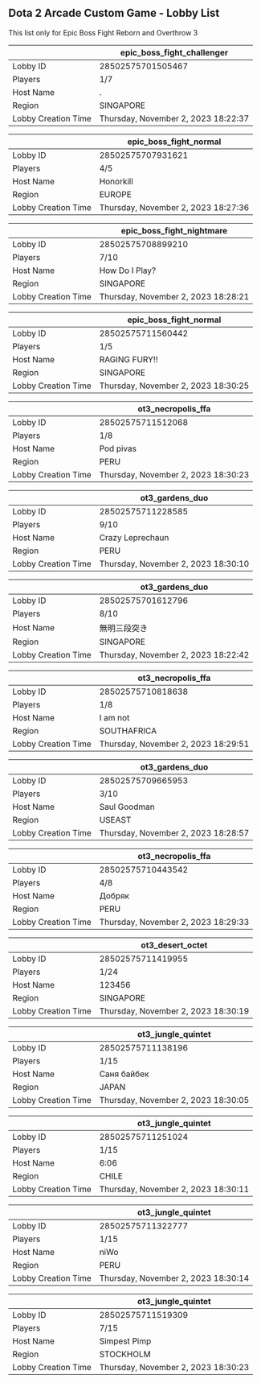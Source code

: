 ## Dota 2 Arcade Custom Game - Lobby List

This list only for Epic Boss Fight Reborn and Overthrow 3

|  | epic_boss_fight_challenger |
| ------ | ------ |
| Lobby ID | 28502575701505467 |
| Players | 1/7 |
| Host Name | . |
| Region | SINGAPORE |
| Lobby Creation Time | Thursday, November 2, 2023 18:22:37 |


|  | epic_boss_fight_normal |
| ------ | ------ |
| Lobby ID | 28502575707931621 |
| Players | 4/5 |
| Host Name | Honorkill |
| Region | EUROPE |
| Lobby Creation Time | Thursday, November 2, 2023 18:27:36 |


|  | epic_boss_fight_nightmare |
| ------ | ------ |
| Lobby ID | 28502575708899210 |
| Players | 7/10 |
| Host Name | How Do I Play? |
| Region | SINGAPORE |
| Lobby Creation Time | Thursday, November 2, 2023 18:28:21 |


|  | epic_boss_fight_normal |
| ------ | ------ |
| Lobby ID | 28502575711560442 |
| Players | 1/5 |
| Host Name | RAGING FURY!! |
| Region | SINGAPORE |
| Lobby Creation Time | Thursday, November 2, 2023 18:30:25 |


|  | ot3_necropolis_ffa |
| ------ | ------ |
| Lobby ID | 28502575711512068 |
| Players | 1/8 |
| Host Name | Pod pivas |
| Region | PERU |
| Lobby Creation Time | Thursday, November 2, 2023 18:30:23 |


|  | ot3_gardens_duo |
| ------ | ------ |
| Lobby ID | 28502575711228585 |
| Players | 9/10 |
| Host Name | Crazy Leprechaun |
| Region | PERU |
| Lobby Creation Time | Thursday, November 2, 2023 18:30:10 |


|  | ot3_gardens_duo |
| ------ | ------ |
| Lobby ID | 28502575701612796 |
| Players | 8/10 |
| Host Name | 無明三段突き |
| Region | SINGAPORE |
| Lobby Creation Time | Thursday, November 2, 2023 18:22:42 |


|  | ot3_necropolis_ffa |
| ------ | ------ |
| Lobby ID | 28502575710818638 |
| Players | 1/8 |
| Host Name | I am not |
| Region | SOUTHAFRICA |
| Lobby Creation Time | Thursday, November 2, 2023 18:29:51 |


|  | ot3_gardens_duo |
| ------ | ------ |
| Lobby ID | 28502575709665953 |
| Players | 3/10 |
| Host Name | Saul Goodman |
| Region | USEAST |
| Lobby Creation Time | Thursday, November 2, 2023 18:28:57 |


|  | ot3_necropolis_ffa |
| ------ | ------ |
| Lobby ID | 28502575710443542 |
| Players | 4/8 |
| Host Name | Добряк |
| Region | PERU |
| Lobby Creation Time | Thursday, November 2, 2023 18:29:33 |


|  | ot3_desert_octet |
| ------ | ------ |
| Lobby ID | 28502575711419955 |
| Players | 1/24 |
| Host Name | 123456 |
| Region | SINGAPORE |
| Lobby Creation Time | Thursday, November 2, 2023 18:30:19 |


|  | ot3_jungle_quintet |
| ------ | ------ |
| Lobby ID | 28502575711138196 |
| Players | 1/15 |
| Host Name | Саня байбек |
| Region | JAPAN |
| Lobby Creation Time | Thursday, November 2, 2023 18:30:05 |


|  | ot3_jungle_quintet |
| ------ | ------ |
| Lobby ID | 28502575711251024 |
| Players | 1/15 |
| Host Name | 6:06 |
| Region | CHILE |
| Lobby Creation Time | Thursday, November 2, 2023 18:30:11 |


|  | ot3_jungle_quintet |
| ------ | ------ |
| Lobby ID | 28502575711322777 |
| Players | 1/15 |
| Host Name | niWo |
| Region | PERU |
| Lobby Creation Time | Thursday, November 2, 2023 18:30:14 |


|  | ot3_jungle_quintet |
| ------ | ------ |
| Lobby ID | 28502575711519309 |
| Players | 7/15 |
| Host Name | Simpest Pimp |
| Region | STOCKHOLM |
| Lobby Creation Time | Thursday, November 2, 2023 18:30:23 |


